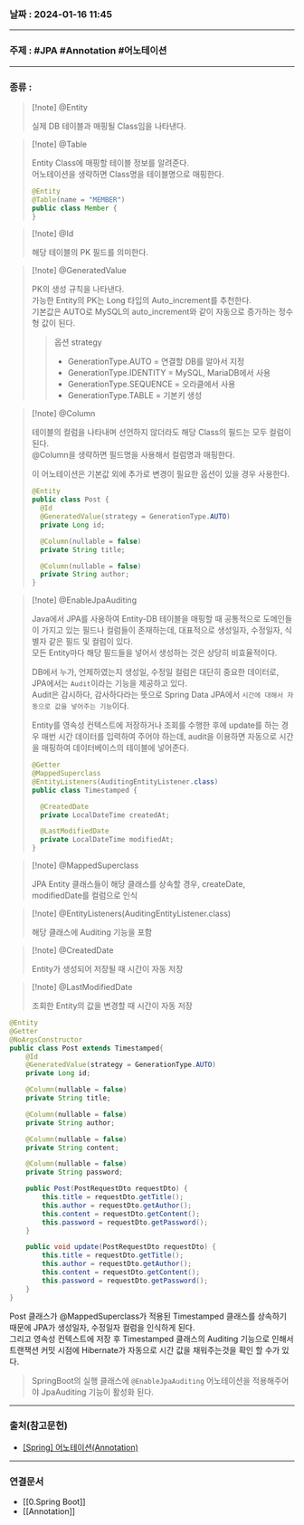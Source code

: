 ### 날짜 : 2024-01-16 11:45

___

### 주제 : #JPA #Annotation #어노테이션

___

### 종류 : 


>[!note] @Entity
>
> 실제 DB 테이블과 매핑될 Class임을 나타낸다.

>[!note] @Table
>
> Entity Class에 매핑할 테이블 정보를 알려준다.  
> 어노테이션을 생략하면 Class명을 테이블명으로 매핑한다.
> 
> ```java
> @Entity
> @Table(name = "MEMBER")
> public class Member {
> }
> ```

>[!note] @Id
>
> 해당 테이블의 PK 필드를 의미한다.

>[!note] @GeneratedValue
>
> PK의 생성 규칙을 나타낸다.  
> 가능한 Entity의 PK는 Long 타입의 Auto_increment를 추천한다.  
> 기본값은 AUTO로 MySQL의 auto_increment와 같이 자동으로 증가하는 정수형 값이 된다.
> 
>> 옵션 strategy
>> - GenerationType.AUTO = 연결할 DB를 알아서 지정
>> - GenerationType.IDENTITY = MySQL, MariaDB에서 사용
>> - GenerationType.SEQUENCE = 오라클에서 사용
>> - GenerationType.TABLE = 기본키 생성

>[!note] @Column
>
> 테이블의 컬럼을 나타내며 선언하지 않더라도 해당 Class의 필드는 모두 컬럼이 된다.  
> @Column을 생략하면 필드명을 사용해서 컬럼명과 매핑한다.
> 
> 이 어노테이션은 기본값 외에 추가로 변경이 필요한 옵션이 있을 경우 사용한다.
> 
> ```java
> @Entity
> public class Post {
> 	@Id
> 	@GeneratedValue(strategy = GenerationType.AUTO)
> 	private Long id;
> 
> 	@Column(nullable = false)
> 	private String title;
> 
> 	@Column(nullable = false)
> 	private String author;
> }
> ```

>[!note] @EnableJpaAuditing
>
> Java에서 JPA를 사용하여 Entity-DB 테이블을 매핑할 때 공통적으로 도메인들이 가지고 있는 필드나 컬럼들이 존재하는데, 대표적으로 생성일자, 수정일자, 식별자 같은 필드 및 컬럼이 있다.  
> 모든 Entity마다 해당 필드들을 넣어서 생성하는 것은 상당히 비효율적이다.
> 
> DB에서 누가, 언제하였는지 생성일, 수정일 컬럼은 대단히 중요한 데이터로, JPA에서는 `Audit`이라는 기능을 제공하고 있다.  
> Audit은 감시하다, 감사하다라는 뜻으로 Spring Data JPA에서 `시간에 대해서 자동으로 값을 넣어주는 기능`이다.
> 
> Entity를 영속성 컨텍스트에 저장하거나 조회를 수행한 후에 update를 하는 경우 매번 시간 데이터를 입력하여 주어야 하는데, audit을 이용하면 자동으로 시간을 매핑하여 데이터베이스의 테이블에 넣어준다.
> 
> ```java
> @Getter
> @MappedSuperclass
> @EntityListeners(AuditingEntityListener.class)
> public class Timestamped {
> 
> 	@CreatedDate
> 	private LocalDateTime createdAt;
> 
> 	@LastModifiedDate
> 	private LocalDateTime modifiedAt;
> }
> ```

>[!note] @MappedSuperclass
>
> JPA Entity 클래스들이 해당 클래스를 상속할 경우, createDate, modifiedDate를 컬럼으로 인식

>[!note] @EntityListeners(AuditingEntityListener.class)
>
> 해당 클래스에 Auditing 기능을 포함

>[!note] @CreatedDate
>
> Entity가 생성되어 저장될 때 시간이 자동 저장

>[!note] @LastModifiedDate
>
> 조회한 Entity의 값을 변경할 때 시간이 자동 저장

```java
@Entity
@Getter
@NoArgsConstructor
public class Post extends Timestamped{
	@Id
	@GeneratedValue(strategy = GenerationType.AUTO)
	private Long id;

	@Column(nullable = false)
	private String title;

	@Column(nullable = false)
	private String author;

	@Column(nullable = false)
	private String content;

	@Column(nullable = false)
	private String password;

	public Post(PostRequestDto requestDto) {
		this.title = requestDto.getTitle();
		this.author = requestDto.getAuthor();
		this.content = requestDto.getContent();
		this.password = requestDto.getPassword();
	}

	public void update(PostRequestDto requestDto) {
		this.title = requestDto.getTitle();
		this.author = requestDto.getAuthor();
		this.content = requestDto.getContent();
		this.password = requestDto.getPassword();
	}
}
```

Post 클래스가 @MappedSuperclass가 적용된 Timestamped 클래스를 상속하기 때문에 JPA가 생성일자, 수정일자 컬럼을 인식하게 된다.  
그리고 영속성 컨텍스트에 저장 후 Timestamped 클래스의 Auditing 기능으로 인해서 트랜잭션 커밋 시점에 Hibernate가 자동으로 시간 값을 채워주는것을 확인 할 수가 있다.

> SpringBoot의 실행 클래스에 `@EnableJpaAuditing` 어노테이션을 적용해주어야 JpaAuditing 기능이 활성화 된다.

___

### 출처(참고문헌)

- [[Spring] 어노테이션(Annotation)](https://velog.io/@rara_kim/Spring-%EC%96%B4%EB%85%B8%ED%85%8C%EC%9D%B4%EC%85%98Annotation)

___

### 연결문서

- [[0.Spring Boot]]
- [[Annotation]]
